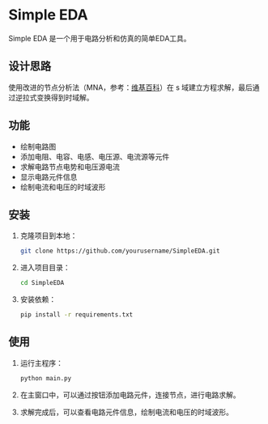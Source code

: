 # Simple EDA

Simple EDA 是一个用于电路分析和仿真的简单EDA工具。

## 设计思路

使用改进的节点分析法（MNA，参考：[维基百科](https://en.wikipedia.org/wiki/Modified_nodal_analysis)）在 s 域建立方程求解，最后通过逆拉式变换得到时域解。

## 功能

- 绘制电路图
- 添加电阻、电容、电感、电压源、电流源等元件
- 求解电路节点电势和电压源电流
- 显示电路元件信息
- 绘制电流和电压的时域波形

## 安装

1. 克隆项目到本地：

    ```bash
    git clone https://github.com/yourusername/SimpleEDA.git
    ```

2. 进入项目目录：

    ```bash
    cd SimpleEDA
    ```

3. 安装依赖：

    ```bash
    pip install -r requirements.txt
    ```

## 使用

1. 运行主程序：

    ```bash
    python main.py
    ```

2. 在主窗口中，可以通过按钮添加电路元件，连接节点，进行电路求解。

3. 求解完成后，可以查看电路元件信息，绘制电流和电压的时域波形。
